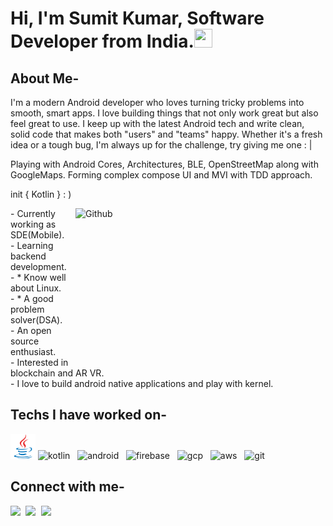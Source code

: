 # Hi, I'm Sumit Kumar, Software Developer from India.<img src="https://github.com/TheDudeThatCode/TheDudeThatCode/blob/master/Assets/Hi.gif" width="29px" height="30px">
## About Me-

I'm a modern Android developer who loves turning tricky problems into smooth, smart apps. I love building things that not only work great but also feel great to use. I keep up with the latest Android tech and write clean, solid code that makes both "users" and "teams" happy. Whether it's a fresh idea or a tough bug, I'm always up for the challenge, try giving me one : |

Playing with Android Cores, Architectures, BLE, OpenStreetMap along with GoogleMaps. Forming complex compose UI and MVI with TDD approach.

init { Kotlin } : )

<img width="400" height="250" align="right" alt="Github" src="https://user-images.githubusercontent.com/88109183/212560694-984e83e2-dec3-46af-8fb5-151ff453320d.svg" />
- Currently working as SDE(Mobile). </br>
- Learning backend development. </br>
- * Know well about Linux. </br>
- * A good problem solver(DSA). </br>
- An open source enthusiast. </br>
- Interested in blockchain and AR VR. </br>
- I love to build android native applications and play with kernel.

<!---
Stkrr002/Stkrr002 is a ✨ special ✨ repository because its `README.md` (this file) appears on your GitHub profile.
You can click the Preview link to take a look at your changes.
--->
## Techs I have worked on-
<p align="left">
 <img src="https://raw.githubusercontent.com/devicons/devicon/master/icons/java/java-original.svg" alt="java" width="40" height="40"/>
 <img src="https://www.vectorlogo.zone/logos/kotlinlang/kotlinlang-icon.svg" alt="kotlin" width="31" height="35"/> &nbsp;
 <img src="https://iconape.com/wp-content/png_logo_vector/android-robot-head.png" alt="android" width="38" height="40"/>  &nbsp; 
 <img src="https://www.vectorlogo.zone/logos/firebase/firebase-icon.svg" alt="firebase" width="28" height="35"/> &nbsp;
 <img src="https://www.vectorlogo.zone/logos/google_cloud/google_cloud-icon.svg" alt="gcp" width="35" height="34"/> &nbsp;
 <img src="https://upload.wikimedia.org/wikipedia/commons/thumb/9/93/Amazon_Web_Services_Logo.svg/1280px-Amazon_Web_Services_Logo.svg.png" alt="aws" width="45" height="28"/> &nbsp; 
 <img src="https://www.vectorlogo.zone/logos/git-scm/git-scm-icon.svg" alt="git" width="35" height="35"/> </p>



## Connect with me-

<a href="mailto:sumitkrr2002@gmail.com">
  <img align="left" width="24px" src="https://www.vectorlogo.zone/logos/gmail/gmail-icon.svg" />
</a>

<a href="https://www.linkedin.com/in/stkrr002/">
  <img align="left" width="25px" src="https://www.vectorlogo.zone/logos/linkedin/linkedin-icon.svg" />
</a>

<a href="https://medium.com/@androidrayz">
  <img align="left" width="25px" src="https://www.vectorlogo.zone/logos/medium/medium-tile.svg" />
</a>


<br />
<br />
<p>&nbsp;</p>


 

